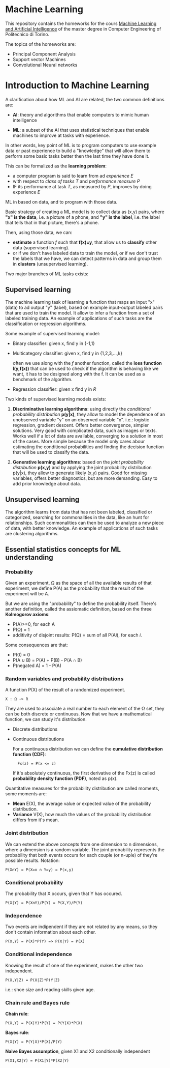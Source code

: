 # Machine Learning

This repository contains the homeworks for the cours [Machine Learning and Artificial Intelligence](https://didattica.polito.it/pls/portal30/gap.pkg_guide.viewGap?p_cod_ins=02SQING&p_a_acc=2019&p_header=S) of the master degree in Computer Engineering of Politecnico di Torino.

The topics of the homeworks are:

* Principal Component Analysis
* Support vector Machines
* Convolutional Neural networks


# Introduction to Machine Learning

A clarification about how ML and AI are related, the two common definitions are:

* **AI**: theory and algorithms that enable computers to mimic human intelligence
  
* **ML**: a subset of the AI that uses statistical techniques that enable machines to improve at tasks with experience. 
  

In other words, key point of ML is to program computers to use example data or past experience to build a "knowledge" that will allow them to perform some basic tasks better then the last time they have done it.

This can be formalized as the **learning problem**:

* a computer program is said to learn from ad *experience E*
* with respect to *class of tasks T* and *performance measure P*
* IF its performance at task *T*, as measured by *P*, improves by doing experience *E*

ML in based on data, and to program with those data. 

Basic strategy of creating a ML model is to collect data as (x,y) pairs, where **"x" is the data**, i.e. a picture of a phone, and **"y" is the label**, i.e. the label that tells that in that picture, there's a phone.

Then, using those data, we can:

* **estimate** a function *f* such that **f(x)=y**, that allow us to **classify** other data (supervised learning).
* or if we don't have labeled data to train the model, or if we don't trust the labels that we have, we can detect patterns in data and group them in **clusters** (unsupervised learning).


Two major branches of ML tasks exists:

## Supervised learning

The machine learning task of learning a function that maps an input "x" (data) to ad output "y" (label), based on example input-output labeled pairs that are used to train the model. It allow to infer a function from a set of labeled training data. An example of applications of such tasks are the classification or regression algorithms. 

Some example of supervised learning model:

* Binary classifier: given x, find y in {-1,1}
* Multicategory classifier: given x, find y in {1,2,3,...,k}

    often we use along with the *f* another function, called the **loss function l(y,f(x))** that can be used to check if the algorithm is behaving like we want, it has to be designed along with the f. It can be used as a benchmark of the algorithm.

* Regression classifier: given x find y in *R*

    
Two kinds of supervised learning models exists:
    
1. **Discriminative learning algorithms**: using directly the *conditional probability distribution* **p(y|x)**, they allow to model the dependence of an unobserved variable "y" on an observed variable "x". i.e.: logistic regression, gradient descent. Offers better convergence, simpler solutions. Very good with complicated data, such as images or texts. Works well if a lot of data are available, converging to a solution in most of the cases. More simple because the model only cares abour estimating the conditional probabilities and finding the decision function that will be used to classify the data.

2. **Generative learning algorithms**: based on the *joint probability distribution* **p(x,y)** and by applying the joint probability distribution p(y|x), they allow to generate likely (x,y) pairs. Good for missing variables, offers better diagnostics, but are more demanding. Easy to add prior knowledge about data.
   
    
## Unsupervised learning

The algorithm learns from data that has not been labeled, classified or categorized, searching for commonalities in the data, like an hunt for relationships. Such commonalities can then be used to analyze a new piece of data, with better knowledge. An example of applications of such tasks are clustering algorithms.


## Essential statistics concepts for ML understanding

### **Probability**

Given an experiment, Ω as the space of all the available results of that experiment, we define P(A) as the probability that the result of the experiment will be A. 

But we are using the "probability" to define the probability itself. There's another definition, called the assiomatic definition, based on the three **Kolmogorov axioms**:

* P(A)>=0, for each A
* P(Ω) = 1
* additivity of disjoint results: P(Ω) = sum of all P(A*i*), for each *i*.

Some consequences are that:

* P(0) = 0
* P(A ∪ B) = P(A) + P(B) - P(A ∩ B)
* P(negated A) = 1 - P(A)

### **Random variables and probability distributions**

A function P(X) of the result of a randomized experiment. 

    X : Ω -> R

They are used to associate a real number to each element of the Ω set, they can be both discrete or continuous. Now that we have a mathematical function, we can study it's distribution.

* Discrete distributions
  
* Continuous distributions

    For a continuous distribution we can define the **cumulative distribution function (CDF)**: 

        Fx(z) = P(x <= z)

    If it's absolutely continuous, the first derivative of the Fx(z) is called **probability density function (PDF)**, noted as p(x).

Quantitative measures for the probability distribution are called moments, some moments are:

* **Mean** E(X), the average value or expected value of the probability distribution.
* **Variance** V(X), how much the values of the probability distribution differs from it's mean.


### **Joint distribution**

We can extend the above concepts from one dimension to n dimensions, where a dimension is a random variable. The joint probability represents the probability that both events occurs for each couple (or n-uple) of they're possible results. Notation: 

    P(X∩Y) = P(X=x ∩ Y=y) = P(x,y)


### **Conditional probability**

The probability that X occurs, given that Y has occured.

    P(X|Y) = P(X∩Y)/P(Y) = P(X,Y)/P(Y)

### **Independence**

Two events are indipendent if they are not related by any means, so they don't contain information about each other.

    P(X,Y) = P(X)*P(Y) => P(X|Y) = P(X)


### **Conditional independence**

Knowing the result of one of the experiment, makes the other two independent.

    P(X,Y|Z) = P(X|Z)*P(Y|Z)

i.e.: shoe size and reading skills given age.

### **Chain rule and Bayes rule**

**Chain rule**:

    P(X,Y) = P(X|Y)*P(Y) = P(Y|X)*P(X)

**Bayes rule**:

    P(X|Y) = P(Y|X)*P(X)/P(Y)


**Naive Bayes assumption**, given X1 and X2 conditionally independent

    P(X1,X2|Y) = P(X1|Y)*P(X2|Y)

